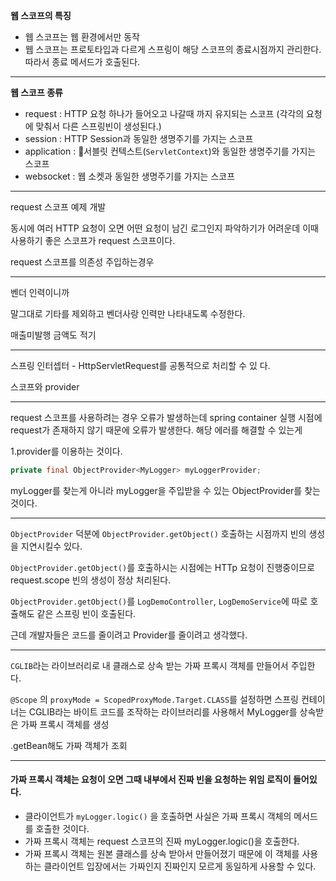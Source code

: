 
**웹 스코프의 특징**

- 웹 스코프는 웹 환경에서만 동작  
- 웹 스코프는 프로토타입과 다르게 스프링이 해당 스코프의 종료시점까지 관리한다. 따라서 종료 메서드가 호출된다.

----

**웹 스코프 종류**

- request : HTTP 요청 하나가 들어오고 나갈때 까지 유지되는 스코프 (각각의 요청에 맞춰서 다른 스프링빈이 생성된다.)
- session : HTTP Session과 동일한 생명주기를 가지는 스코프
- application : 서블릿 컨텍스트(`ServletContext`)와 동일한 생명주기를 가지는 스코프
- websocket : 웹 소켓과 동일한 생명주기를 가지는 스코프

---

request 스코프 예제 개발

동시에 여러 HTTP 요청이 오면 어떤 요청이 남긴 로그인지 파악하기가 어려운데 이때 사용하기 좋은 스코프가 request 스코프이다.

request 스코프를 의존성 주입하는경우

---

벤더 인력이니까 

말그대로 기타를 제외하고 
벤더사랑 인력만 나타내도록 수정한다.

매출미발행 금액도 적기

---

스프링 인터셉터 - HttpServletRequest를 공통적으로 처리할 수 있
다.

스코프와 provider


---
request 스코프를 사용하려는 경우 오류가 발생하는데
spring container 실행 시점에 request가 존재하지 않기 때문에 오류가 발생한다. 해당 에러를 해결할 수 있는게

1.provider를 이용하는 것이다.

```java
private final ObjectProvider<MyLogger> myLoggerProvider;
```

myLogger를 찾는게 아니라 myLogger을 주입받을 수 있는 ObjectProvider를 찾는것이다.

---

`ObjectProvider` 덕분에 `ObjectProvider.getObject()` 호출하는 시점까지 빈의 생성을 지연시킬수 있다.

`ObjectProvider.getObject()`를 호출하시는 시점에는 HTTp 요청이 진행중이므로 request.scope 빈의 생성이 정상 처리된다.

`ObjectProvider.getObject()`를 `LogDemoController`, `LogDemoService`에 따로 호츌해도 같은 스프링 빈이 호출된다.

근데 개발자들은 코드를 줄이려고 Provider를 줄이려고 생각했다.

---

`CGLIB`라는 라이브러리로 내 클래스로 상속 받는 가짜 프록시 객체를 만들어서 주입한다.

`@Scope` 의 `proxyMode = ScopedProxyMode.Target.CLASS`를 설정하면 스프링 컨테이너는 CGLIB라는 바이트 코드를 조작하는 라이브러리를 사용해서 MyLogger를 상속받은 가짜 프록시 객체를 생성

.getBean해도 가짜 객체가 조회

---

#### 가짜 프록시 객체는 요청이 오면 그때 내부에서 진짜 빈을 요청하는 위임 로직이 들어있다.

- 클라이언트가 `myLogger.logic()` 을 호출하면 사실은 가짜 프록시 객체의 메서드를 호출한 것이다.
- 가짜 프록시 객체는 request 스코프의 진짜 myLogger.logic()을 호출한다.
- 가짜 프록시 객체는 원본 클래스를 상속 받아서 만들어졌기 때문에 이 객체를 사용하는 클라이언트 입장에서는 가짜인지 진짜인지 모르게 동일하게 사용할 수 있다.